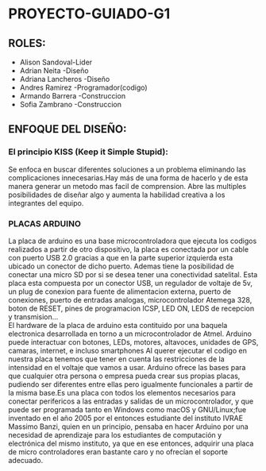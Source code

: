 # PROYECTO-GUIADO-G1
## ROLES: 
+ Alison Sandoval-Lider 
+ Adrian Neita -Diseño
+ Adriana Lancheros -Diseño
+ Andres Ramirez -Programador(codigo)
+ Armando Barrera -Construccion
+ Sofia Zambrano -Construccion 
## ENFOQUE DEL DISEÑO:
### El principio KISS (Keep it Simple Stupid):
Se enfoca en buscar diferentes soluciones a un problema eliminando las complicaciones innecesarias.Hay más de una forma de hacerlo y de esta manera generar un metodo mas facil de comprension. Abre las multiples posibilidades de diseñar algo y aumenta la habilidad creativa a los integrantes del equipo.
### PLACAS ARDUINO
 
La placa de arduino es una base microcontroladora que ejecuta los codigos realizados a partir de otro dispositivo, la placa es conectada por un cable con puerto USB 2.0 gracias a que en la parte superior izquierda esta ubicado un conector de dicho puerto. Ademas tiene la posibilidad de conectar una micro SD por si se desea tener una conectividad satelital.
Esta placa esta compuesta por un conector USB, un regulador de voltaje de 5v, un plug de conexion para fuente de alimentacion externa, puerto de conexiones, puerto de entradas analogas, microcontrolador Atemega 328, boton de RESET, pines de programacion ICSP, LED ON, LEDS de recepcion y transmision...  
El hardware de la placa de arduino esta contituido por una baquela electronica desarrollada en torno a un microcontrolador de Atmel. Arduino puede interactuar con botones, LEDs, motores, altavoces, unidades de GPS, camaras, internet, e incluso smartphones 
Al querer ejecutar el codigo en nuestra placa tenemos que tener en cuenta las restricciones de la intensidad en el voltaje que vamos a usar.
Arduino ofrece las bases para que cualquier otra persona o empresa pueda crear sus propias placas, pudiendo ser diferentes entre ellas pero igualmente funcionales a partir de la misma base.Es una placa con todos los elementos necesarios para conectar perifericos a las entradas y salidas de un microcontrolador, y que puede ser programada tanto en Windows como macOS y GNU/Linux;fue inventado en el año 2005 por el entonces estudiante del instituto IVRAE Massimo Banzi, quien en un principio, pensaba en hacer Arduino por una necesidad de aprendizaje para los estudiantes de computación y electrónica del mismo instituto, ya que en ese entonces, adquirir una placa de micro controladores eran bastante caro y no ofrecían el soporte adecuado.
### 

